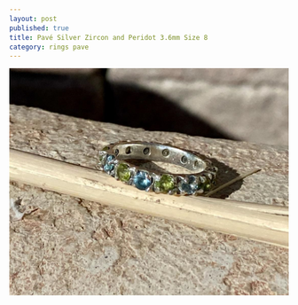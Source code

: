 ```yaml
---
layout: post
published: true
title: Pavé Silver Zircon and Peridot 3.6mm Size 8
category: rings pave
---
```

![pave_silver_zircon_peridot_8.jpg](/images/jewelry/rings/pave_silver_zircon_peridot_8.jpg)
